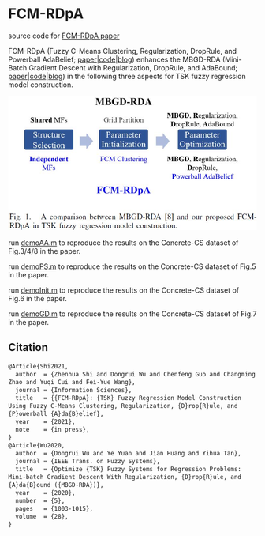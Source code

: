 # FCM-RDpA
source code for [FCM-RDpA paper](https://arxiv.org/abs/2012.00060)

FCM-RDpA (Fuzzy C-Means Clustering, Regularization, DropRule, and Powerball AdaBelief; [paper](https://arxiv.org/abs/2012.00060)|[code](https://github.com/ZhenhuaShi/FCM-RDpA)|[blog](http://blog.sciencenet.cn/blog-3418535-1260629.html)) enhances the MBGD-RDA (Mini-Batch Gradient Descent with Regularization, DropRule, and AdaBound; [paper](https://ieeexplore.ieee.org/document/8930057)|[code](https://github.com/drwuHUST/MBGD_RDA)|[blog](http://blog.sciencenet.cn/blog-3418535-1214113.html)) in the following three aspects for TSK fuzzy regression model construction.

<div align=center><img src="https://github.com/ZhenhuaShi/FCM-RDpA/blob/main/Fig1.JPG"/></div>

run [demoAA.m](https://github.com/ZhenhuaShi/FCM-RDpA/blob/main/demoAA.m) to reproduce the results on the Concrete-CS dataset of Fig.3/4/8 in the paper.

run [demoPS.m](https://github.com/ZhenhuaShi/FCM-RDpA/blob/main/demoPS.m) to reproduce the results on the Concrete-CS dataset of Fig.5 in the paper.

run [demoInit.m](https://github.com/ZhenhuaShi/FCM-RDpA/blob/main/demoInit.m) to reproduce the results on the Concrete-CS dataset of Fig.6 in the paper.

run [demoGD.m](https://github.com/ZhenhuaShi/FCM-RDpA/blob/main/demoGD.m) to reproduce the results on the Concrete-CS dataset of Fig.7 in the paper.

## Citation
```
@Article{Shi2021,
  author  = {Zhenhua Shi and Dongrui Wu and Chenfeng Guo and Changming Zhao and Yuqi Cui and Fei-Yue Wang},
  journal = {Information Sciences},
  title   = {{FCM-RDpA}: {TSK} Fuzzy Regression Model Construction Using Fuzzy C-Means Clustering, Regularization, {D}rop{R}ule, and {P}owerball {A}da{B}elief},
  year    = {2021},
  note    = {in press},
}
@Article{Wu2020,
  author  = {Dongrui Wu and Ye Yuan and Jian Huang and Yihua Tan},
  journal = {IEEE Trans. on Fuzzy Systems},
  title   = {Optimize {TSK} Fuzzy Systems for Regression Problems: Mini-batch Gradient Descent With Regularization, {D}rop{R}ule, and {A}da{B}ound ({MBGD-RDA})},
  year    = {2020},
  number  = {5},
  pages   = {1003-1015},
  volume  = {28},
}
```
